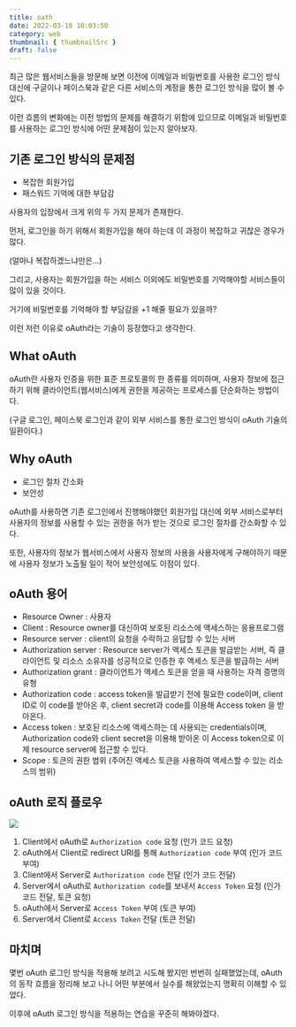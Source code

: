 ```yaml
---
title: oath
date: 2022-03-18 10:03:50
category: web
thumbnail: { thumbnailSrc }
draft: false
---
```


최근 많은 웹서비스들을 방문해 보면 이전에 이메일과 비밀번호를 사용한 로그인 방식 대신에 구글이나 페이스북과 같은 다른 서비스의 계정을 통한 로그인 방식을 많이 볼 수 있다.

이런 흐름의 변화에는 이전 방법의 문제를 해결하기 위함에 있으므로 이메일과 비밀번호를 사용하는 로그인 방식에 어떤 문제점이 있는지 알아보자.

## 기존 로그인 방식의 문제점

- 복잡한 회원가입
- 패스워드 기억에 대한 부담감

사용자의 입장에서 크게 위의 두 가지 문제가 존재한다.

먼저, 로그인을 하기 위해서 회원가입을 해야 하는데 이 과정이 복잡하고 귀찮은 경우가 많다.

(얼마나 복잡하겠느냐만은...)

그리고, 사용자는 회원가입을 하는 서비스 이외에도 비밀번호를 기억해야할 서비스들이 많이 있을 것이다.

거기에 비밀번호를 기억해야 할 부담감을 +1 해줄 필요가 있을까?

이런 저런 이유로 oAuth라는 기술이 등장했다고 생각한다.

## What oAuth

oAuth란 사용자 인증을 위한 표준 프로토콜의 한 종류를 의미하며, 사용자 정보에 접근하기 위해 클라이언트(웹서비스)에게 권한을 제공하는 프로세스를 단순화하는 방법이다.

(구글 로그인, 페이스북 로그인과 같이 외부 서비스를 통한 로그인 방식이 oAuth 기술의 일환이다.)

## Why oAuth

- 로그인 절차 간소화
- 보안성

oAuth를 사용하면 기존 로그인에서 진행해야했던 회원가입 대신에 외부 서비스로부터 사용자의 정보를 사용할 수 있는 권한을 허가 받는 것으로 로그인 절차를 간소화할 수 있다.

또한, 사용자의 정보가 웹서비스에서 사용자 정보의 사용을 사용자에게 구해야하기 때문에 사용자 정보가 노출될 일이 적어 보안성에도 이점이 있다.

## oAuth 용어

- Resource Owner : 사용자
- Client : Resource owner를 대신하여 보호된 리소스에 액세스하는 응용프로그램
- Resource server : client의 요청을 수락하고 응답할 수 있는 서버
- Authorization server : Resource server가 액세스 토큰을 발급받는 서버, 즉 클라이언트 및 리소스 소유자를 성공적으로 인증한 후 액세스 토큰을 발급하는 서버
- Authorization grant : 클라이언트가 액세스 토큰을 얻을 때 사용하는 자격 증명의 유형
- Authorization code : access token을 발급받기 전에 필요한 code이며, client ID로 이 code를 받아온 후, client secret과 code를 이용해 Access token 을 받아온다.
- Access token : 보호된 리소스에 액세스하는 데 사용되는 credentials이며, Authorization code와 client secret을 이용해 받아온 이 Access token으로 이제 resource server에 접근할 수 있다.
- Scope : 토큰의 권한 범위 (주어진 액세스 토큰을 사용하여 액세스할 수 있는 리소스의 범위)

## oAuth 로직 플로우

<img src="https://i.ibb.co/Tv4njzD/oauth.jpg">

1. Client에서 oAuth로 `Authorization code` 요청 (인가 코드 요청)
2. oAuth에서 Client로 redirect URI를 통해 `Authorization code` 부여 (인가 코드 부여)
3. Client에서 Server로 `Authorization code` 전달 (인가 코드 전달)
4. Server에서 oAuth로 `Authorization code`를 보내서 `Access Token` 요청 (인가 코드 전달, 토큰 요청)
5. oAuth에서 Server로 `Access Token` 부여 (토큰 부여)
6. Server에서 Client로 `Access Token` 전달 (토큰 전달)

## 마치며

몇번 oAuth 로그인 방식을 적용해 보려고 시도해 봤지만 번번히 실패했었는데, oAuth의 동작 흐름을 정리해 보고 나니 어떤 부분에서 실수를 해왔었는지 명확히 이해할 수 있었다.

이후에 oAuth 로그인 방식을 적용하는 연습을 꾸준히 해봐야겠다.
